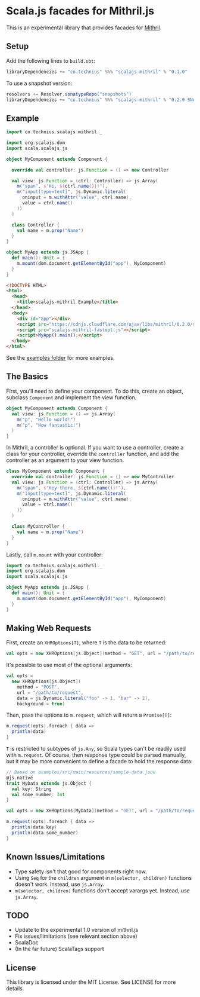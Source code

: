 # Scala.js facades for Mithril.js

This is an experimental library that provides facades for [Mithril](https://lhorie.github.io/mithril/index.html).

## Setup
Add the following lines to `build.sbt`:
```scala
libraryDependencies += "co.technius" %%% "scalajs-mithril" % "0.1.0"
```

To use a snapshot version:
```scala
resolvers += Resolver.sonatypeRepo("snapshots")
libraryDependencies += "co.technius" %%% "scalajs-mithril" % "0.2.0-SNAPSHOT"
```

## Example

```scala
import co.technius.scalajs.mithril._

import org.scalajs.dom
import scala.scalajs.js

object MyComponent extends Component {

  override val controller: js.Function = () => new Controller

  val view: js.Function = (ctrl: Controller) => js.Array(
    m("span", s"Hi, ${ctrl.name()}!"),
    m("input[type=text]", js.Dynamic.literal(
      oninput = m.withAttr("value", ctrl.name),
      value = ctrl.name()
    ))
  )

  class Controller {
    val name = m.prop("Name")
  }
}

object MyApp extends js.JSApp {
  def main(): Unit = {
    m.mount(dom.document.getElementById("app"), MyComponent)
  }
}
```

```html
<!DOCTYPE HTML>
<html>
  <head>
    <title>scalajs-mithril Example</title>
  </head>
  <body>
    <div id="app"></div>
    <script src="https://cdnjs.cloudflare.com/ajax/libs/mithril/0.2.0/mithril.js"></script>
    <script src="scalajs-mithril-fastopt.js"></script>
    <script>MyApp().main();</script>
  </body>
</html>
```

See the [examples folder](https://github.com/Technius/scalajs-mithril/tree/master/examples/src/main/scala)
for more examples.

## The Basics

First, you'll need to define your component. To do this, create an object,
subclass `Component` and implement the view function.

```scala
object MyComponent extends Component {
  val view: js.Function = () => js.Array(
    m("p", "Hello world!")
    m("p", "How fantastic!")
  )
}
```

In Mithril, a controller is optional. If you want to use a controller, create a
class for your controller, override the `controller` function, and add the
controller as an argument to your view function.

```scala
class MyComponent extends Component {
  override val controller: js.Function = () => new MyController
  val view: js.Function = (ctrl: Controller) => js.Array(
    m("span", s"Hey there, ${ctrl.name()}!"),
    m("input[type=text]", js.Dynamic.literal(
      oninput = m.withAttr("value", ctrl.name),
      value = ctrl.name()
    ))
  )

  class MyController {
    val name = m.prop("Name")
  }
}
```

Lastly, call `m.mount` with your controller:

```scala
import co.technius.scalajs.mithril._
import org.scalajs.dom
import scala.scalajs.js

object MyApp extends js.JSApp {
  def main(): Unit = {
    m.mount(dom.document.getElementById("app"), MyComponent)
  }
}
```

## Making Web Requests

First, create an `XHROptions[T]`, where `T` is the data to be returned:

```scala
val opts = new XHROptions[js.Object](method = "GET", url = "/path/to/request")
```

It's possible to use most of the optional arguments:
```scala
val opts =
  new XHROptions[js.Object](
    method = "POST",
    url = "/path/to/request",
    data = js.Dynamic.literal("foo" -> 1, "bar" -> 2),
    background = true)
```

Then, pass the options to `m.request`, which will return a `Promise[T]`:
```scala
m.request(opts).foreach { data =>
  println(data)
}
```

`T` is restricted to subtypes of `js.Any`, so Scala types can't be readily used
with `m.request`. Of course, then response type could be parsed manually, but it
may be more convenient to define a facade to hold the response data:

```scala
// Based on examples/src/main/resources/sample-data.json
@js.native
trait MyData extends js.Object {
  val key: String
  val some_number: Int
}

val opts = new XHROptions[MyData](method = "GET", url = "/path/to/request")

m.request(opts).foreach { data =>
  println(data.key)
  println(data.some_number)
}
```

## Known Issues/Limitations

* Type safety isn't that good for components right now.
* Using `Seq` for the `children` argument in `m(selector, children)` functions doesn't work. Instead, use `js.Array`.
* `m(selector, children)` functions don't accept varargs yet. Instead, use `js.Array`.

## TODO

* Update to the experimental 1.0 version of mithril.js
* Fix issues/limitations (see relevant section above)
* ScalaDoc
* (In the far future) ScalaTags support

## License
This library is licensed under the MIT License. See LICENSE for more details.

